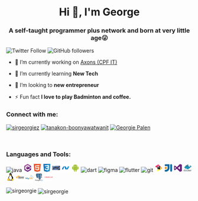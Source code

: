 <h1 align="center">Hi 👋, I'm George</h1>
<h3 align="center">A self-taught programmer plus network and born at very little age😜</h3>

![Twitter Follow](https://img.shields.io/twitter/follow/sirgeorgiiee?label=sirgeorgiiee&logo=twitter&style=for-the-badge)
![GitHub followers](https://img.shields.io/github/followers/sirgeorgie?logo=GitHub&style=for-the-badge)

- 🔭 I’m currently working on [Axons (CPF IT)](-)

- 🌱 I’m currently learning **New Tech**

- 👯 I’m looking to **new entrepreneur**

- ⚡ Fun fact **I love to play Badminton and coffee.**

### Connect with me:

<a href="https://www.facebook.com/sirgeorgiez/" target="blank"><img src="https://cdn.jsdelivr.net/npm/simple-icons@3.0.1/icons/facebook.svg" alt="sirgeorgiez" height="22" width="22" /></a>
<a href="https://linkedin.com/in/tanakon-boonyawatwanit" target="blank"><img src="https://cdn.jsdelivr.net/npm/simple-icons@3.0.1/icons/linkedin.svg" alt="tanakon-boonyawatwanit" height="22" width="22" /></a>
<a href="https://www.youtube.com/channel/UCJWYyMot6Wd5csJZG8Idf5w" target="blank"><img src="https://cdn.jsdelivr.net/npm/simple-icons@3.0.1/icons/youtube.svg" alt="Georgie Palen" height="22" width="22" /></a>


<br />

### Languages and Tools:

<p align="left"><img src="https://www.vectorlogo.zone/logos/java/java-icon.svg" alt="java" width="22" height="22"/> 
<img src="https://raw.githubusercontent.com/devicons/devicon/master/icons/csharp/csharp-original.svg" alt="csharp" width="22" height="22"/> 
<img src="https://raw.githubusercontent.com/devicons/devicon/master/icons/html5/html5-original.svg" alt="html5" width="22" height="22"/> 
<img src="https://raw.githubusercontent.com/devicons/devicon/master/icons/css3/css3-original.svg" alt="ccs3" width="22" height="22"/> 
<img src="https://raw.githubusercontent.com/devicons/devicon/master/icons/php/php-original.svg" alt="php" width="22" height="22"/> 
<img src="https://raw.githubusercontent.com/devicons/devicon/master/icons/dot-net/dot-net-original.svg" alt="dotnet" width="22" height="22"/> 
<img src="https://raw.githubusercontent.com/devicons/devicon/master/icons/android/android-original.svg" alt="android" width="22" height="22"/> 
<img src="https://www.vectorlogo.zone/logos/dartlang/dartlang-icon.svg" alt="dart" width="22" height="22"/> 
<img src="https://www.vectorlogo.zone/logos/figma/figma-icon.svg" alt="figma" width="22" height="22"/> 
<img src="https://www.vectorlogo.zone/logos/flutterio/flutterio-icon.svg" alt="flutter" width="22" height="22"/> 
<img src="https://www.vectorlogo.zone/logos/git-scm/git-scm-icon.svg" alt="git" width="22" height="22"/> 
<img src="https://raw.githubusercontent.com/devicons/devicon/master/icons/jetbrains/jetbrains-original.svg" alt="jetbrains" width="22" height="22"/> 
<img src="https://raw.githubusercontent.com/devicons/devicon/master/icons/intellij/intellij-original.svg" alt="intellij" width="22" height="22"/> 
<img src="https://raw.githubusercontent.com/devicons/devicon/master/icons/visualstudio/visualstudio-plain.svg" alt="visualstudio" width="22" height="22"/> 
<img src="https://raw.githubusercontent.com/devicons/devicon/master/icons/docker/docker-original-wordmark.svg" alt="docker" width="22" height="22"/> 
<img src="https://raw.githubusercontent.com/devicons/devicon/master/icons/linux/linux-original.svg" alt="linux" width="22" height="22"/> 
<img src="https://raw.githubusercontent.com/devicons/devicon/master/icons/amazonwebservices/amazonwebservices-original-wordmark.svg" alt="amazon" width="22" height="22"/> 
<img src="https://raw.githubusercontent.com/devicons/devicon/master/icons/mysql/mysql-original-wordmark.svg" alt="mysql" width="22" height="22"/> 
<img src="https://raw.githubusercontent.com/devicons/devicon/master/icons/postgresql/postgresql-original-wordmark.svg" alt="postgresql" width="22" height="22"/> 
<img src="https://raw.githubusercontent.com/devicons/devicon/master/icons/oracle/oracle-original.svg" alt="oracle" width="22" height="22"/></p>

<p><img align="left" src="https://github-readme-stats.vercel.app/api/top-langs/?username=sirgeorgie&layout=compact&hide=html" alt="sirgeorgie" /></p>

<p>&nbsp;<img align="center" src="https://github-readme-stats.vercel.app/api?username=sirgeorgie&show_icons=true" alt="sirgeorgie" /></p>


